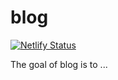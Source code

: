 
# blog

<!-- badges: start -->
[![Netlify Status](https://api.netlify.com/api/v1/badges/b7e2f416-4afc-4221-b254-f2227cc80dd8/deploy-status)](https://app.netlify.com/sites/seamus/deploys)

<!-- badges: end -->

The goal of blog is to ...


